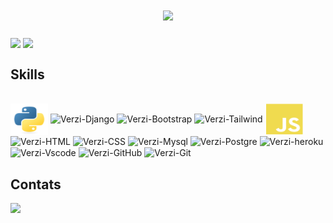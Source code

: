 
<h1 align="center">
  <a href="https://git.io/typing-svg">
    <img src="https://readme-typing-svg.herokuapp.com/?lines=Hello,+there!+🤘;I'm+Fabricio+Freita,+37+ye...;Nice+to+meet+you!&center=true&size=25">
  </a>
</h1>


<div style="display: inline_block">
  <img align="center" width="40.0%" src="https://github-readme-stats.vercel.app/api?username=FabricioFreitasDev&count_private=true&show_icons=true&theme=merko"/> 
  <img align="center" width="40.6%" src="https://github-readme-stats.vercel.app/api/top-langs/?username=FabricioFreitasDev&layout=compact&theme=merko"/>
</div>


## Skills

<div style="display: inline_block"><br>
   <img align="center" alt="Verzi-Python" title=Python height="50" width="60" src="https://raw.githubusercontent.com/devicons/devicon/master/icons/python/python-original.svg">
  <img align="center" alt="Verzi-Django" title=Django height="90" width="90"  src="https://cdn.jsdelivr.net/gh/devicons/devicon/icons/django/django-plain-wordmark.svg"> 
  <img align="center" alt="Verzi-Bootstrap" title=Botstrap height="50" width="60" src="https://cdn.jsdelivr.net/gh/devicons/devicon/icons/bootstrap/bootstrap-original-wordmark.svg">
  <img align="center" alt="Verzi-Tailwind" title=Tailwind height="50" width=" 60" src="https://skillicons.dev/icons?i=tailwind">
  <img align="center" alt="Verzi-Js" title=JavaScript height="50" width="60" src="https://raw.githubusercontent.com/devicons/devicon/master/icons/javascript/javascript-plain.svg">
  <img align="center" alt="Verzi-HTML" title=HTML height="50" width="60" src="https://skillicons.dev/icons?i=html">
  <img align="center" alt="Verzi-CSS" title=CSS height="50" width="60" src="https://skillicons.dev/icons?i=css">
  <img align="center" alt="Verzi-Mysql" title=MySQL height="50" width="60" src="https://cdn.jsdelivr.net/gh/devicons/devicon/icons/mysql/mysql-original-wordmark.svg">
  <img align="center" alt="Verzi-Postgre" title=Postgress height="50" width="60" src="https://cdn.jsdelivr.net/gh/devicons/devicon/icons/postgresql/postgresql-original-wordmark.svg">
  <img align="center" alt="Verzi-heroku" title=Heroku height="50"  width="60" src="https://www.vectorlogo.zone/logos/heroku/heroku-icon.svg">
  <img align="center" alt="Verzi-Vscode" title=VS-Code height="50" width="60" src="https://cdn.jsdelivr.net/gh/devicons/devicon/icons/vscode/vscode-original.svg">
  <img align="center" alt="Verzi-GitHub" title=GitHub height="50"  width="60"  src="https://user-images.githubusercontent.com/25181517/192108374-8da61ba1-99ec-41d7-80b8-fb2f7c0a4948.png">
  <img align="center" alt="Verzi-Git" title=Git height="50" width="60" src="https://cdn.jsdelivr.net/gh/devicons/devicon/icons/git/git-original.svg">
  
  
  ## Contats
 
</div>
  
  <a href="https://www.linkedin.com/in/fabricio-freitasdev/" target="_blank"><img src="https://img.shields.io/badge/-LinkedIn-%230077B5?style=for-the-badge&logo=linkedin&logoColor=white" target="_blank"></a> 

</div>
